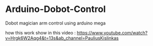 # Arduino-Dobot-Control
Dobot magician arm control using arduino mega

how this work show in this video : https://www.youtube.com/watch?v=Hrgk6W2Aqg4&t=13s&ab_channel=PauliusKislinkas
